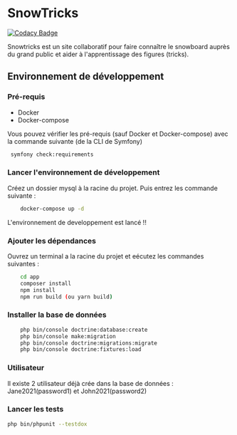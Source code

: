 # SnowTricks

[![Codacy Badge](https://api.codacy.com/project/badge/Grade/c4762d9969064255b3c0b77858eb192d)](https://app.codacy.com/gh/Mamoon97150/SnowTricks?utm_source=github.com&utm_medium=referral&utm_content=Mamoon97150/SnowTricks&utm_campaign=Badge_Grade_Settings)

Snowtricks est un site collaboratif pour faire connaître le snowboard auprès du grand public et aider à l'apprentissage des figures (tricks).

## Environnement de développement

### Pré-requis
-   Docker
-   Docker-compose

Vous pouvez vérifier les pré-requis (sauf Docker et Docker-compose) avec la commande suivante (de la CLI de Symfony)

```bash
 symfony check:requirements
```

### Lancer l'environnement de développement

Créez un dossier mysql à la racine du projet. Puis entrez les commande suivante :
```bash
    docker-compose up -d
```

L'environnement de developpement est lancé !!

### Ajouter les dépendances

Ouvrez un terminal a la racine du projet et eécutez les commandes suivantes :

```bash
    cd app
    composer install
    npm install
    npm run build (ou yarn build)
```

### Installer la base de données
```bash
    php bin/console doctrine:database:create
    php bin/console make:migration
    php bin/console doctrine:migrations:migrate
    php bin/console doctrine:fixtures:load
```
### Utilisateur 
Il existe 2 utilisateur déjà crée dans la base de données : Jane2021(password1) et John2021(password2)

### Lancer les tests

```bash
php bin/phpunit --testdox
```